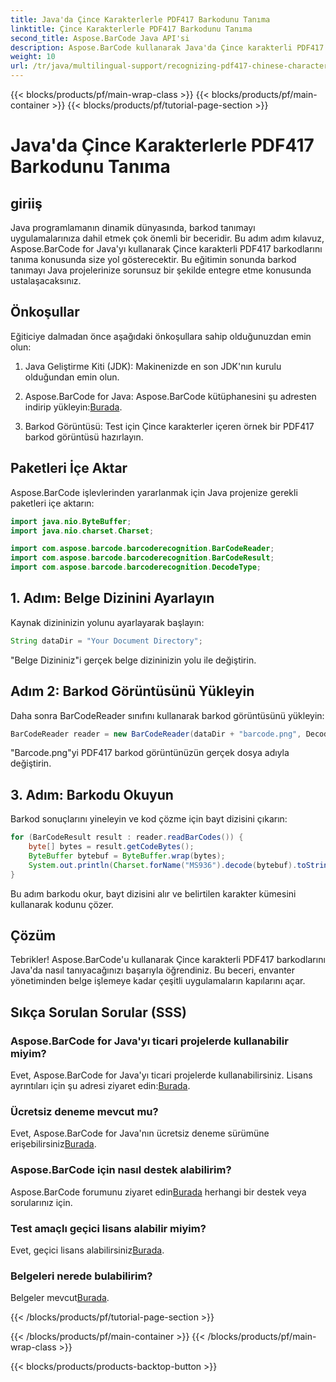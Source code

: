 ```yaml
---
title: Java'da Çince Karakterlerle PDF417 Barkodunu Tanıma
linktitle: Çince Karakterlerle PDF417 Barkodunu Tanıma
second_title: Aspose.BarCode Java API'si
description: Aspose.BarCode kullanarak Java'da Çince karakterli PDF417 barkodlarını nasıl tanıyacağınızı keşfedin. Sorunsuz entegrasyon için kapsamlı eğitimimizi takip edin.
weight: 10
url: /tr/java/multilingual-support/recognizing-pdf417-chinese-characters/
---
```


{{< blocks/products/pf/main-wrap-class >}}
{{< blocks/products/pf/main-container >}}
{{< blocks/products/pf/tutorial-page-section >}}

# Java'da Çince Karakterlerle PDF417 Barkodunu Tanıma


## giriiş

Java programlamanın dinamik dünyasında, barkod tanımayı uygulamalarınıza dahil etmek çok önemli bir beceridir. Bu adım adım kılavuz, Aspose.BarCode for Java'yı kullanarak Çince karakterli PDF417 barkodlarını tanıma konusunda size yol gösterecektir. Bu eğitimin sonunda barkod tanımayı Java projelerinize sorunsuz bir şekilde entegre etme konusunda ustalaşacaksınız.

## Önkoşullar

Eğiticiye dalmadan önce aşağıdaki önkoşullara sahip olduğunuzdan emin olun:

1. Java Geliştirme Kiti (JDK): Makinenizde en son JDK'nın kurulu olduğundan emin olun.

2.  Aspose.BarCode for Java: Aspose.BarCode kütüphanesini şu adresten indirip yükleyin:[Burada](https://releases.aspose.com/barcode/java/).

3. Barkod Görüntüsü: Test için Çince karakterler içeren örnek bir PDF417 barkod görüntüsü hazırlayın.

## Paketleri İçe Aktar

Aspose.BarCode işlevlerinden yararlanmak için Java projenize gerekli paketleri içe aktarın:

```java
import java.nio.ByteBuffer;
import java.nio.charset.Charset;

import com.aspose.barcode.barcoderecognition.BarCodeReader;
import com.aspose.barcode.barcoderecognition.BarCodeResult;
import com.aspose.barcode.barcoderecognition.DecodeType;
```

## 1. Adım: Belge Dizinini Ayarlayın

Kaynak dizininizin yolunu ayarlayarak başlayın:

```java
String dataDir = "Your Document Directory";
```

"Belge Dizininiz"i gerçek belge dizininizin yolu ile değiştirin.

## Adım 2: Barkod Görüntüsünü Yükleyin

Daha sonra BarCodeReader sınıfını kullanarak barkod görüntüsünü yükleyin:

```java
BarCodeReader reader = new BarCodeReader(dataDir + "barcode.png", DecodeType.PDF_417);
```

"Barcode.png"yi PDF417 barkod görüntünüzün gerçek dosya adıyla değiştirin.

## 3. Adım: Barkodu Okuyun

Barkod sonuçlarını yineleyin ve kod çözme için bayt dizisini çıkarın:

```java
for (BarCodeResult result : reader.readBarCodes()) {
    byte[] bytes = result.getCodeBytes();
    ByteBuffer bytebuf = ByteBuffer.wrap(bytes);
    System.out.println(Charset.forName("MS936").decode(bytebuf).toString());
}
```

Bu adım barkodu okur, bayt dizisini alır ve belirtilen karakter kümesini kullanarak kodunu çözer.

## Çözüm

Tebrikler! Aspose.BarCode'u kullanarak Çince karakterli PDF417 barkodlarını Java'da nasıl tanıyacağınızı başarıyla öğrendiniz. Bu beceri, envanter yönetiminden belge işlemeye kadar çeşitli uygulamaların kapılarını açar.

## Sıkça Sorulan Sorular (SSS)

### Aspose.BarCode for Java'yı ticari projelerde kullanabilir miyim?
 Evet, Aspose.BarCode for Java'yı ticari projelerde kullanabilirsiniz. Lisans ayrıntıları için şu adresi ziyaret edin:[Burada](https://purchase.aspose.com/buy).

### Ücretsiz deneme mevcut mu?
 Evet, Aspose.BarCode for Java'nın ücretsiz deneme sürümüne erişebilirsiniz[Burada](https://releases.aspose.com/).

### Aspose.BarCode için nasıl destek alabilirim?
 Aspose.BarCode forumunu ziyaret edin[Burada](https://forum.aspose.com/c/barcode/13) herhangi bir destek veya sorularınız için.

### Test amaçlı geçici lisans alabilir miyim?
Evet, geçici lisans alabilirsiniz[Burada](https://purchase.aspose.com/temporary-license/).

### Belgeleri nerede bulabilirim?
 Belgeler mevcut[Burada](https://reference.aspose.com/barcode/java/).

{{< /blocks/products/pf/tutorial-page-section >}}

{{< /blocks/products/pf/main-container >}}
{{< /blocks/products/pf/main-wrap-class >}}

{{< blocks/products/products-backtop-button >}}
